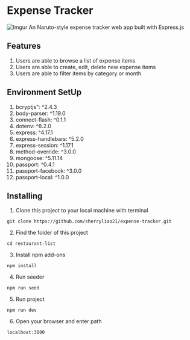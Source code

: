 # Expense Tracker
![Imgur](https://imgur.com/UEVMlko.png)
An Naruto-style expense tracker web app built with Express.js

## Features
1. Users are able to browse a list of expense items
2. Users are able to create, edit, delete new expense items
3. Users are able to filter items by category or month

## Environment SetUp
1. bcryptjs": ^2.4.3
2. body-parser: ^1.19.0
3. connect-flash: ^0.1.1
4. dotenv: ^8.2.0
5. express: ^4.17.1
6. express-handlebars: ^5.2.0
7. express-session: ^1.17.1
8. method-override: ^3.0.0
9. mongoose: ^5.11.14
10. passport: ^0.4.1
11. passport-facebook: ^3.0.0
12. passport-local: ^1.0.0


## Installing
1. Clone this project  to your local machine with terminal
```
git clone https://github.com/sherryliao21/expense-tracker.git
```
2. Find the folder of this project
```
cd restaurant-list
```
3. Install npm add-ons
```
npm install
```
4. Run seeder
```
npm run seed
```

5. Run project
```
npm run dev
```
6. Open your browser and enter path
```
localhost:3000
```
